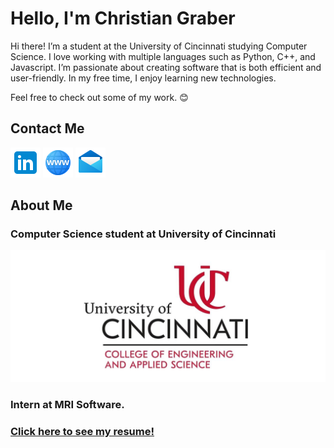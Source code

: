 # Hello, I'm Christian Graber
Hi there! I’m a student at the University of Cincinnati studying Computer Science. I love working with multiple languages such as Python, C++, and Javascript. I’m passionate about creating software that is both efficient and user-friendly. In my free time, I enjoy learning new technologies.

Feel free to check out some of my work. 😊

## Contact Me
[![LinkedIn](./img/icons8-linkedin-48.png)](https://www.linkedin.com/in/christian-graber/)
[![Website](./img/icons8-website-48.png)](https://grabercn.github.io/)
[![Mail](./img/icons8-mail-48.png)](mailto:grabercn@mail.uc.edu)

## About Me

### Computer Science student at University of Cincinnati
![UC](./img/uc-logo.jpg)
### **Intern at MRI Software.**
### [Click here to see my resume!](https://grabercn.github.io/docs/Graber_Christian_Resume_2024.pdf)
